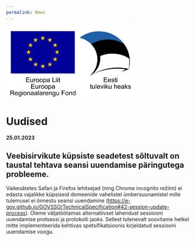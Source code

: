 ```yaml
---
permalink: News
---
```


<img src='img/el_regionaalarengu_fond_horisontaalne.jpg' width="350" height="200" alt="Euroopa Liit Euroopa Regionaalarengu Fond"/>

# Uudised

**25.01.2023**
## Veebisirvikute küpsiste seadetest sõltuvalt on taustal tehtava seansi uuendamise päringutega probleeme.
Vaikesätetes Safari ja Firefox lehitsejad (ning Chrome incognito režiim) ei edasta vajalikke küpsiseid domeenide vahelistel ümbersuunamistel mille tulemusel ei õnnestu seansi uuendamine (https://e-gov.github.io/GOVSSO/TechnicalSpecification#42-session-update-process). Oleme väljatöötamas alternatiivset lahendust sessiooni uuendamise protsessi ja protokolli jaoks. Sellest tulenevalt soovitame hetkel mitte implementeerida kehtivas spetsifikatsioonis kirjeldatud sessiooni uuendamise voogu.

